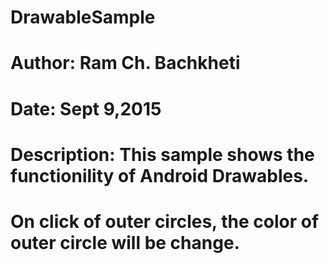 # DrawableSample
# Author: Ram Ch. Bachkheti
# Date: Sept 9,2015
# Description: This sample shows the functionility of Android Drawables.
# On click of outer circles, the color of outer circle will be change.


